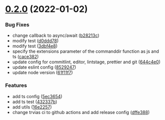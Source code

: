 # [0.2.0](https://github.com/VicSolWang/tar-compress-cli/compare/v0.1.1...v0.2.0) (2022-01-02)


### Bug Fixes

* change callback to async/await ([b28213c](https://github.com/VicSolWang/tar-compress-cli/commit/b28213c3fb83801e2f8e51316d6a96df64be4c04))
* modify test ([d0ddd78](https://github.com/VicSolWang/tar-compress-cli/commit/d0ddd781e09e7b2e773c7a948888448b05152353))
* modify test ([3dbf4e8](https://github.com/VicSolWang/tar-compress-cli/commit/3dbf4e8353161d2c9834d3b19616b0249f15afc5))
* specify the extensions parameter of the commanddir function as js and ts ([cace382](https://github.com/VicSolWang/tar-compress-cli/commit/cace3827abbc405157584a898369877ffe13dbad))
* update config for commitlint, editor, lintstage, prettier and git ([644c4e0](https://github.com/VicSolWang/tar-compress-cli/commit/644c4e0ea96cf95dfe9ed156dd313569a2378173))
* update eslint config ([8529247](https://github.com/VicSolWang/tar-compress-cli/commit/85292473737453b10388418868b410c51084c20b))
* update node version ([61f11f7](https://github.com/VicSolWang/tar-compress-cli/commit/61f11f7828debeeb1c7f5ac5d85067e0a3cea6f5))


### Features

* add ts config ([5ec3654](https://github.com/VicSolWang/tar-compress-cli/commit/5ec3654d374af809f64d7af0e207f58d6dd29b34))
* add ts test ([432337b](https://github.com/VicSolWang/tar-compress-cli/commit/432337bc621ffd983ebc130aeb37815e8791774f))
* add utils ([16e2257](https://github.com/VicSolWang/tar-compress-cli/commit/16e22573e51204b29a99cd461706b983b7cb3573))
* change trvias ci to github actions and add release config ([dffe388](https://github.com/VicSolWang/tar-compress-cli/commit/dffe3888b1faf8b330a1161b70239e3635b93e31))
